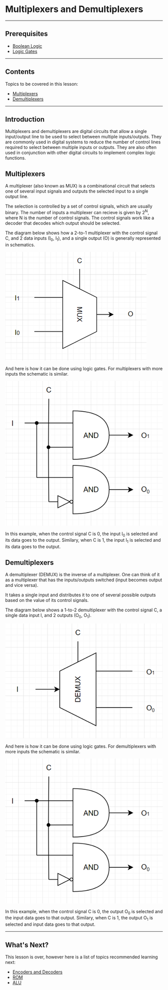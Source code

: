 # Multiplexers and Demultiplexers

---

## Prerequisites

- [Boolean Logic](Boolean%20Logic.md)
- [Logic Gates](Boolean%20Logic.md#logic-gates)

---

## Contents

Topics to be covered in this lesson:

- [Multiplexers](Multiplexer%20and%20Demultiplexer.md#multiplexers)
- [Demultiplexers](Multiplexer%20and%20Demultiplexer.md#demultiplexers)

---

## Introduction

Multiplexers and demultiplexers are digital circuits that allow a single input/output line to be used to select between multiple inputs/outputs. 
They are commonly used in digital systems to reduce the number of control lines required to select between multiple inputs or outputs.
They are also often used in conjunction with other digital circuits to implement complex logic functions.

## Multiplexers

A multiplexer (also known as MUX) is a combinational circuit that selects one of several input signals 
and outputs the selected input to a single output line.

The selection is controlled by a set of control signals, which are usually binary. 
The number of inputs a multiplexer can recieve is given by 2<sup>N</sup>, where N is the number of control signals. 
The control signals work like a decoder that decodes which output should be selected.

The diagram below shows how a 2-to-1 multiplexer with the control signal C, and 2 data inputs (I<sub>0</sub>, I<sub>1</sub>), 
and a single output (O) is generally represented in schematics.

![2-to-1 Multiplexer](../Images/mux.png)

And here is how it can be done using logic gates. For multiplexers with more inputs the schematic is similar.

![2-to-1 Multiplexer with Logic gates](../Images/demux%20impl.png)

In this example, when the control signal C is 0, the input I<sub>0</sub> is selected and its data goes to the output.
Similary, when C is 1, the input I<sub>1</sub> is selected and its data goes to the output.

## Demultiplexers

A demultiplexer (DEMUX) is the inverse of a multiplexer. 
One can think of it as a multiplexer that has the inputs/outputs switched (input becomes output and vice versa). 

It takes a single input and distributes it to one of several possible outputs based on the value of its control signals.

The diagram below shows a 1-to-2 demultiplexer with the control signal C, a single data input I, and 2 outputs (O<sub>0</sub>, O<sub>1</sub>).

![1-to-2 Demultiplexer](../Images/demux.png)

And here is how it can be done using logic gates. For demultiplexers with more inputs the schematic is similar.

![2-to-1 Multiplexer with Logic gates](../Images/demux%20impl.png)

In this example, when the control signal C is 0, the output O<sub>0</sub> is selected and the input data goes to that output.
Similary, when C is 1, the output O<sub>1</sub> is selected and input data goes to that output.

---

## What's Next?

This lesson is over, however here is a list of topics recommended learning next:

- [Encoders and Decoders](Encoders%20and%20Decoders.md#encoders-and-decoders)
- [ROM]()
- [ALU](ALU.md#alu)
